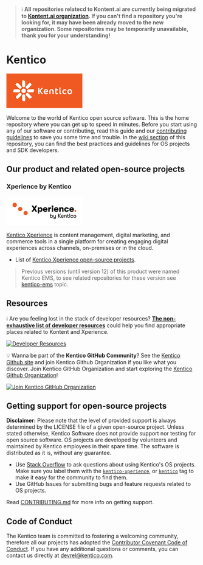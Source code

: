 > :information_source: **All repositories relatecd to Kontent.ai are currently being migrated to [Kontent.ai organization](https://github.com/kontent-ai). If you can't find a repository you're looking for, it may have been already moved to the new organization. Some repositories may be temporarily unavailable, thank you for your understanding!**

# Kentico

![Kentico logo](https://github.com/Kentico/Home/raw/master/images/kentico_rgb_small_200px.png)

Welcome to the world of Kentico open source software. This is the home repository where you can get up to speed in minutes. Before you start using any of our software or contributing, read this guide and our [contributing guidelines](https://github.com/Kentico/Home/blob/master/CONTRIBUTING.md) to save you some time and trouble. In the [wiki section](https://github.com/Kentico/Home/wiki) of this repository, you can find the best practices and guidelines for OS projects and SDK developers. 

## Our product and related open-source projects

### Xperience by Kentico

<img alt="Kentico Xperience logo" src="https://github.com/Kentico/Home/raw/master/images/kx-logo-by-kentico-hor-color-pos-sz-rgb-white-bg.png" width="200"/>

[Kentico Xperience](https://www.kentico.com/) is content management, digital marketing, and commerce tools in a single platform for creating engaging digital experiences across channels, on-premises or in the cloud.

* List of [Kentico Xperience open-source projects](https://github.com/topics/kentico-xperience).

> Previous versions (until version 12) of this product were named Kentico EMS, to see related repositories for these version see [kentico-ems](https://github.com/topics/kentico-ems) topic.

## Resources

ℹ️ Are you feeling lost in the stack of developer resources? 
[**The non-exhaustive list of developer resources**](https://github.com/Kentico/Home/raw/master/RESOURCES.md) could help you find appropriate places related to Kontent and Xperience.

[![Developer Resources](https://img.shields.io/badge/-Developer%20Resources-blue?style=for-the-badge)](https://kentico.github.io/Home/RESOURCES)

💡 Wanna be part of the **Kentico GitHub Community**? See the [Kentico Github site](https://kentico.github.io) and join Kentico Github Organization if you like what you discover. Join Kentico GitHub Organization and start exploring the [Kentico Github Organization](https://github.com/Kentico)!

[![Join Kentico GitHub Organization](https://img.shields.io/badge/-Join%20Kentico%20GitHub%20Organization-%23F05A22?style=for-the-badge)](https://kentico.github.io/join)

## Getting support for open-source projects

**Disclaimer:** Please note that the level of provided support is always determined by the LICENSE file of a given open-source project. Unless stated otherwise, Kentico Software does not provide support nor testing for open source software. OS projects are developed by volunteers and maintained by Kentico employees in their spare time. The software is distributed as it is, without any guarantee.

- Use [Stack Overflow](https://stackoverflow.com/) to ask questions about using Kentico's OS projects. Make sure you label them with the [`kentico-xperience`](https://stackoverflow.com/questions/ask?tags=kentico-xperience), or [`kentico`](https://stackoverflow.com/questions/ask?tags=kentico) tag to make it easy for the community to find them.
- Use GitHub Issues for submitting bugs and feature requests related to OS projects.

Read [CONTRIBUTING.md](https://github.com/Kentico/Home/blob/master/CONTRIBUTING.md#where-to-get-support) for more info on getting support.

## Code of Conduct

The Kentico team is committed to fostering a welcoming community, therefore all our projects has adopted the [Contributor Covenant Code of Conduct](https://github.com/Kentico/Home/blob/master/CODE_OF_CONDUCT.md). If you have any additional questions or comments, you can contact us directly at devrel@kentico.com.
